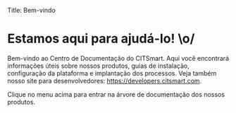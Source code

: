 Title: Bem-vindo

# Estamos aqui para ajudá-lo! \o/

Bem-vindo ao Centro de Documentação do CITSmart. Aqui você encontrará informações úteis sobre nossos produtos, guias de instalação, configuração da plataforma e implantação dos processos. Veja também nosso site para desenvolvedores: https://developers.citsmart.com.

Clique no menu acima para entrar na árvore de documentação dos nossos produtos.
